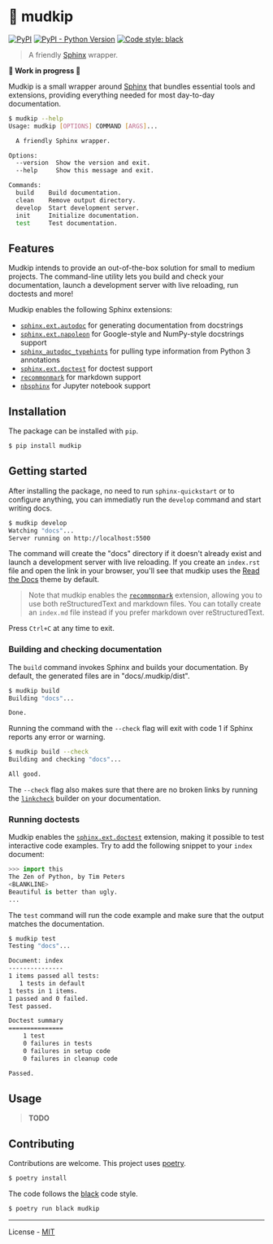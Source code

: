 # 📘 mudkip

[![PyPI](https://img.shields.io/pypi/v/mudkip.svg)](https://pypi.org/project/mudkip/)
[![PyPI - Python Version](https://img.shields.io/pypi/pyversions/mudkip.svg)](https://pypi.org/project/mudkip/)
[![Code style: black](https://img.shields.io/badge/code%20style-black-000000.svg)](https://github.com/ambv/black)

> A friendly [Sphinx](sphinx-doc.org) wrapper.

**🚧 Work in progress 🚧**

Mudkip is a small wrapper around [Sphinx](sphinx-doc.org) that bundles essential tools and extensions, providing everything needed for most day-to-day documentation.

```bash
$ mudkip --help
Usage: mudkip [OPTIONS] COMMAND [ARGS]...

  A friendly Sphinx wrapper.

Options:
  --version  Show the version and exit.
  --help     Show this message and exit.

Commands:
  build    Build documentation.
  clean    Remove output directory.
  develop  Start development server.
  init     Initialize documentation.
  test     Test documentation.
```

## Features

Mudkip intends to provide an out-of-the-box solution for small to medium projects. The command-line utility lets you build and check your documentation, launch a development server with live reloading, run doctests and more!

Mudkip enables the following Sphinx extensions:

- [`sphinx.ext.autodoc`](http://www.sphinx-doc.org/en/master/usage/extensions/autodoc.html) for generating documentation from docstrings
- [`sphinx.ext.napoleon`](https://www.sphinx-doc.org/en/master/usage/extensions/napoleon.html) for Google-style and NumPy-style docstrings support
- [`sphinx_autodoc_typehints`](https://github.com/agronholm/sphinx-autodoc-typehints) for pulling type information from Python 3 annotations
- [`sphinx.ext.doctest`](https://www.sphinx-doc.org/en/master/usage/extensions/doctest.html) for doctest support
- [`recommonmark`](https://recommonmark.readthedocs.io/en/latest/) for markdown support
- [`nbsphinx`](https://nbsphinx.readthedocs.io) for Jupyter notebook support

## Installation

The package can be installed with `pip`.

```bash
$ pip install mudkip
```

## Getting started

After installing the package, no need to run `sphinx-quickstart` or to configure anything, you can immediatly run the `develop` command and start writing docs.

```bash
$ mudkip develop
Watching "docs"...
Server running on http://localhost:5500
```

The command will create the "docs" directory if it doesn't already exist and launch a development server with live reloading. If you create an `index.rst` file and open the link in your browser, you'll see that mudkip uses the [Read the Docs](https://github.com/rtfd/sphinx_rtd_theme) theme by default.

> Note that mudkip enables the [`recommonmark`](https://recommonmark.readthedocs.io/en/latest/) extension, allowing you to use both reStructuredText and markdown files. You can totally create an `index.md` file instead if you prefer markdown over reStructuredText.

Press `Ctrl+C` at any time to exit.

### Building and checking documentation

The `build` command invokes Sphinx and builds your documentation. By default, the generated files are in "docs/.mudkip/dist".

```bash
$ mudkip build
Building "docs"...

Done.
```

Running the command with the `--check` flag will exit with code 1 if Sphinx reports any error or warning.

```bash
$ mudkip build --check
Building and checking "docs"...

All good.
```

The `--check` flag also makes sure that there are no broken links by running the [`linkcheck`](https://www.sphinx-doc.org/en/master/usage/builders/index.html#sphinx.builders.linkcheck.CheckExternalLinksBuilder) builder on your documentation.

### Running doctests

Mudkip enables the [`sphinx.ext.doctest`](https://www.sphinx-doc.org/en/master/usage/extensions/doctest.html) extension, making it possible to test interactive code examples. Try to add the following snippet to your `index` document:

```py
>>> import this
The Zen of Python, by Tim Peters
<BLANKLINE>
Beautiful is better than ugly.
...
```

The `test` command will run the code example and make sure that the output matches the documentation.

```bash
$ mudkip test
Testing "docs"...

Document: index
---------------
1 items passed all tests:
   1 tests in default
1 tests in 1 items.
1 passed and 0 failed.
Test passed.

Doctest summary
===============
    1 test
    0 failures in tests
    0 failures in setup code
    0 failures in cleanup code

Passed.
```

## Usage

> **TODO**

## Contributing

Contributions are welcome. This project uses [poetry](https://poetry.eustace.io/).

```bash
$ poetry install
```

The code follows the [black](https://github.com/ambv/black) code style.

```bash
$ poetry run black mudkip
```

---

License - [MIT](https://github.com/vberlier/mudkip/blob/master/LICENSE)
